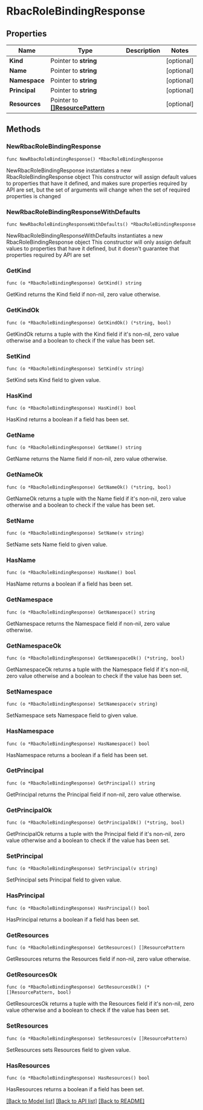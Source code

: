 # RbacRoleBindingResponse

## Properties

Name | Type | Description | Notes
------------ | ------------- | ------------- | -------------
**Kind** | Pointer to **string** |  | [optional] 
**Name** | Pointer to **string** |  | [optional] 
**Namespace** | Pointer to **string** |  | [optional] 
**Principal** | Pointer to **string** |  | [optional] 
**Resources** | Pointer to [**[]ResourcePattern**](ResourcePattern.md) |  | [optional] 

## Methods

### NewRbacRoleBindingResponse

`func NewRbacRoleBindingResponse() *RbacRoleBindingResponse`

NewRbacRoleBindingResponse instantiates a new RbacRoleBindingResponse object
This constructor will assign default values to properties that have it defined,
and makes sure properties required by API are set, but the set of arguments
will change when the set of required properties is changed

### NewRbacRoleBindingResponseWithDefaults

`func NewRbacRoleBindingResponseWithDefaults() *RbacRoleBindingResponse`

NewRbacRoleBindingResponseWithDefaults instantiates a new RbacRoleBindingResponse object
This constructor will only assign default values to properties that have it defined,
but it doesn't guarantee that properties required by API are set

### GetKind

`func (o *RbacRoleBindingResponse) GetKind() string`

GetKind returns the Kind field if non-nil, zero value otherwise.

### GetKindOk

`func (o *RbacRoleBindingResponse) GetKindOk() (*string, bool)`

GetKindOk returns a tuple with the Kind field if it's non-nil, zero value otherwise
and a boolean to check if the value has been set.

### SetKind

`func (o *RbacRoleBindingResponse) SetKind(v string)`

SetKind sets Kind field to given value.

### HasKind

`func (o *RbacRoleBindingResponse) HasKind() bool`

HasKind returns a boolean if a field has been set.

### GetName

`func (o *RbacRoleBindingResponse) GetName() string`

GetName returns the Name field if non-nil, zero value otherwise.

### GetNameOk

`func (o *RbacRoleBindingResponse) GetNameOk() (*string, bool)`

GetNameOk returns a tuple with the Name field if it's non-nil, zero value otherwise
and a boolean to check if the value has been set.

### SetName

`func (o *RbacRoleBindingResponse) SetName(v string)`

SetName sets Name field to given value.

### HasName

`func (o *RbacRoleBindingResponse) HasName() bool`

HasName returns a boolean if a field has been set.

### GetNamespace

`func (o *RbacRoleBindingResponse) GetNamespace() string`

GetNamespace returns the Namespace field if non-nil, zero value otherwise.

### GetNamespaceOk

`func (o *RbacRoleBindingResponse) GetNamespaceOk() (*string, bool)`

GetNamespaceOk returns a tuple with the Namespace field if it's non-nil, zero value otherwise
and a boolean to check if the value has been set.

### SetNamespace

`func (o *RbacRoleBindingResponse) SetNamespace(v string)`

SetNamespace sets Namespace field to given value.

### HasNamespace

`func (o *RbacRoleBindingResponse) HasNamespace() bool`

HasNamespace returns a boolean if a field has been set.

### GetPrincipal

`func (o *RbacRoleBindingResponse) GetPrincipal() string`

GetPrincipal returns the Principal field if non-nil, zero value otherwise.

### GetPrincipalOk

`func (o *RbacRoleBindingResponse) GetPrincipalOk() (*string, bool)`

GetPrincipalOk returns a tuple with the Principal field if it's non-nil, zero value otherwise
and a boolean to check if the value has been set.

### SetPrincipal

`func (o *RbacRoleBindingResponse) SetPrincipal(v string)`

SetPrincipal sets Principal field to given value.

### HasPrincipal

`func (o *RbacRoleBindingResponse) HasPrincipal() bool`

HasPrincipal returns a boolean if a field has been set.

### GetResources

`func (o *RbacRoleBindingResponse) GetResources() []ResourcePattern`

GetResources returns the Resources field if non-nil, zero value otherwise.

### GetResourcesOk

`func (o *RbacRoleBindingResponse) GetResourcesOk() (*[]ResourcePattern, bool)`

GetResourcesOk returns a tuple with the Resources field if it's non-nil, zero value otherwise
and a boolean to check if the value has been set.

### SetResources

`func (o *RbacRoleBindingResponse) SetResources(v []ResourcePattern)`

SetResources sets Resources field to given value.

### HasResources

`func (o *RbacRoleBindingResponse) HasResources() bool`

HasResources returns a boolean if a field has been set.


[[Back to Model list]](../README.md#documentation-for-models) [[Back to API list]](../README.md#documentation-for-api-endpoints) [[Back to README]](../README.md)


